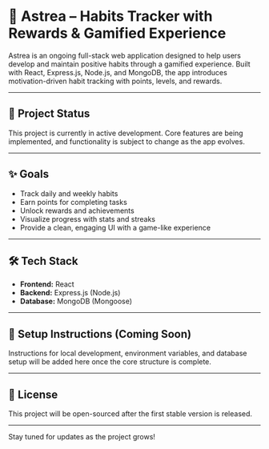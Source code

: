 # 🧠 Astrea – Habits Tracker with Rewards & Gamified Experience

Astrea is an ongoing full-stack web application designed to help users develop and maintain positive habits through a gamified experience. Built with React, Express.js, Node.js, and MongoDB, the app introduces motivation-driven habit tracking with points, levels, and rewards.

---

## 🚧 Project Status

This project is currently in active development. Core features are being implemented, and functionality is subject to change as the app evolves.

---

## ✨ Goals

- Track daily and weekly habits
- Earn points for completing tasks
- Unlock rewards and achievements
- Visualize progress with stats and streaks
- Provide a clean, engaging UI with a game-like experience

---

## 🛠 Tech Stack

- **Frontend:** React  
- **Backend:** Express.js (Node.js)  
- **Database:** MongoDB (Mongoose)

---

## 🔧 Setup Instructions (Coming Soon)

Instructions for local development, environment variables, and database setup will be added here once the core structure is complete.

---

## 📄 License

This project will be open-sourced after the first stable version is released.

---

Stay tuned for updates as the project grows!
